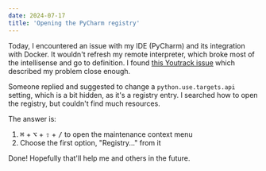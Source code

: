 ```yaml
---
date: 2024-07-17
title: 'Opening the PyCharm registry'
---
```


Today, I encountered an issue with my IDE (PyCharm) and its integration with Docker. It wouldn't refresh my remote interpreter, which broke most of the intellisense and go to definition. I found [this Youtrack issue](https://youtrack.jetbrains.com/issue/PY-73909) which described my problem close enough.

Someone replied and suggested to change a `python.use.targets.api` setting, which is a bit hidden, as it's a registry entry. I searched how to open the registry, but couldn't find much resources.

The answer is:

1. <kbd>⌘</kbd> + <kbd>⌥</kbd> + <kbd>⇧</kbd> + <kbd>/</kbd> to open the
   maintenance context menu
2. Choose the first option, "Registry..." from it

Done! Hopefully that'll help me and others in the future.
